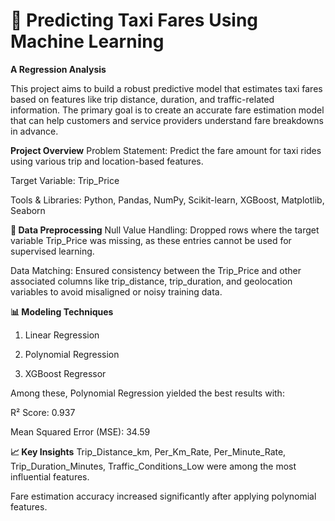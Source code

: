 # 🚖 Predicting Taxi Fares Using Machine Learning
**A Regression Analysis**

This project aims to build a robust predictive model that estimates taxi fares based on features like trip distance, duration, and traffic-related information. The primary goal is to create an accurate fare estimation model that can help customers and service providers understand fare breakdowns in advance.

**Project Overview**
Problem Statement: Predict the fare amount for taxi rides using various trip and location-based features.

Target Variable: Trip_Price

Tools & Libraries: Python, Pandas, NumPy, Scikit-learn, XGBoost, Matplotlib, Seaborn

**🧹 Data Preprocessing**
Null Value Handling: Dropped rows where the target variable Trip_Price was missing, as these entries cannot be used for supervised learning.

Data Matching: Ensured consistency between the Trip_Price and other associated columns like trip_distance, trip_duration, and geolocation variables to avoid misaligned or noisy training data.

**📊 Modeling Techniques**
1. Linear Regression

2. Polynomial Regression

3. XGBoost Regressor

Among these, Polynomial Regression yielded the best results with:

R² Score: 0.937

Mean Squared Error (MSE): 34.59

**📈 Key Insights**
Trip_Distance_km, Per_Km_Rate, Per_Minute_Rate, Trip_Duration_Minutes, Traffic_Conditions_Low were among the most influential features.

Fare estimation accuracy increased significantly after applying polynomial features.
